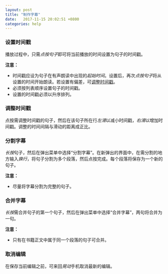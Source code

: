 ```yaml
---
layout: post
title: "制作字幕"
date:   2017-11-15 20:02:51 +0800
categories: help
---
```


<h3 id="set_timestamp">设置时间戳</h3>

播放过程中，只需*点按句子*即可将当前播放的时间设置为句子的时间戳。

**注意：**
*    时间戳应设为句子在有声朗读中出现的*起始时间*。设置后，再次*点按句子*将从设置的时间开始朗读。若设置有偏差，可[调整时间戳](#adjust_timestamp)。
*    必须按列表顺序设置句子的时间戳。
*    设置的时间戳必须以升序排列。

<h3 id="adjust_timestamp">调整时间戳</h3>

点按需调整时间戳的句子，然后在该句子所在行*左滑*以减小时间戳，*右滑*以增加时间戳。调整的时间间隔与滑动的距离成正比。

<h3 id="split_lrcs">分割字幕</h3>

*长按*句子，然后在弹出菜单中选择“分割字幕”。在新弹出的界面中，在需分割的地方输入*换行*，将句子分割为多个段落，然后点按完成。每个段落将保存为一个新的句子。

**注意：**
*    尽量将字幕分割为完整的句子。

<h3 id="combine_lrcs">合并字幕</h3>

*长按*需合并句子的第一个句子，然后在弹出菜单中选择“合并字幕”，两句将合并为一句。

**注意：**
*    只有在书籍正文中属于同一个段落的句子可合并。

<h3 id="cancel_lrcs">取消编辑</h3>

在保存当前编辑之前，可来回*晃动*手机取消最新的编辑。
